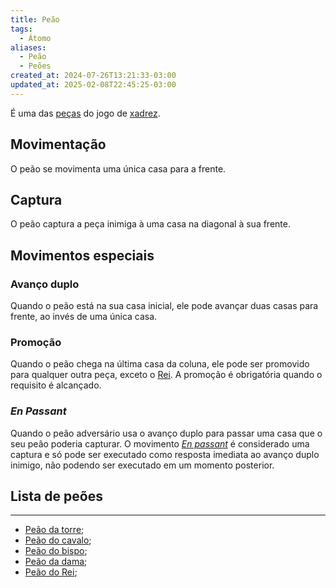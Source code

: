 ```yaml
---
title: Peão
tags:
  - Átomo
aliases:
  - Peão
  - Peões
created_at: 2024-07-26T13:21:33-03:00
updated_at: 2025-02-08T22:45:25-03:00
---
```


É uma das [peças](content/atomos/2024/07/08/Xadrez_Pecas.md) do jogo de [xadrez](content/atomos/2024/08/06/Xadrez.md).

## Movimentação
O peão se movimenta uma única casa para a frente.

## Captura
O peão captura a peça inimiga à uma casa na diagonal à sua frente.

## Movimentos especiais
### Avanço duplo
Quando o peão está na sua casa inicial, ele pode avançar duas casas para frente, ao invés de uma única casa.

### Promoção
Quando o peão chega na última casa da coluna, ele pode ser promovido para qualquer outra peça, exceto o [Rei](content/atomos/2024/07/08/Xadrez_Rei_xadrez.md). A promoção é obrigatória quando o requisito é alcançado.

### *En Passant*
Quando o peão adversário usa o avanço duplo para passar uma casa que o seu peão poderia capturar. O movimento *[En passant](content/atomos/2024/09/15/En_passant.md)* é considerado uma captura e só pode ser executado como resposta imediata ao avanço duplo inimigo, não podendo ser executado em um momento posterior.

## Lista de peões
---
- [Peão da torre](content/atomos/2024/07/26/Xadrez_Peao_da_torre.md);
- [Peão do cavalo](content/atomos/2024/07/26/Xadrez_Peao_do_cavalo.md);
- [Peão do bispo](content/atomos/2024/07/26/Xadrez_Peao_do_bispo.md);
- [Peão da dama](content/atomos/2024/07/26/Xadrez_Peao_da_dama.md);
- [Peão do Rei](content/atomos/2024/07/26/Xadrez_Peao_do_Rei.md);
